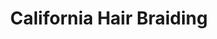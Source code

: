 ---
title: "California Hair Braiding"
url: /washington/california-hair-braiding/
shop: hairdresser
---